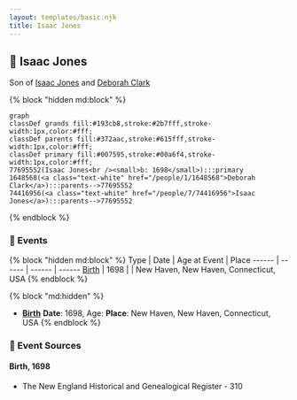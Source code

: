 ```yaml
---
layout: templates/basic.njk
title: Isaac Jones
---
```

## 🔵 Isaac Jones

Son of [Isaac Jones](/people/7/74416956) and [Deborah Clark](/people/1/1648568)

{% block "hidden md:block" %}
```mermaid
graph
classDef grands fill:#193cb8,stroke:#2b7fff,stroke-width:1px,color:#fff;
classDef parents fill:#372aac,stroke:#615fff,stroke-width:1px,color:#fff;
classDef primary fill:#007595,stroke:#00a6f4,stroke-width:1px,color:#fff;
77695552(Isaac Jones<br /><small>b: 1698</small>):::primary
1648568(<a class="text-white" href="/people/1/1648568">Deborah Clark</a>):::parents-->77695552
74416956(<a class="text-white" href="/people/7/74416956">Isaac Jones</a>):::parents-->77695552
```
{% endblock %}

### 📆 Events

{% block "hidden md:block" %}
Type | Date | Age at Event | Place
------ | ------ | ------ | ------
[Birth](#event-event-2) | 1698 |  | New Haven, New Haven, Connecticut, USA
{% endblock %}

{% block "md:hidden" %}
- **[Birth](#event-event-2)**
**Date**: 1698, Age:
**Place**: New Haven, New Haven, Connecticut, USA
{% endblock %}

### 📰 Event Sources

#### <a id="event-event-2"></a> Birth, 1698
* The New England Historical and Genealogical Register  - 310
